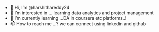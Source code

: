 - 👋 Hi, I’m @harshithareddy24
- 👀 I’m interested in ... learning data analytics and project management
- 🌱 I’m currently learning ...DA in coursera etc platforms..!
- 📫 How to reach me ...? we can connect using linkedin and github

<!---
harshithareddy24/harshithareddy24 is a ✨ special ✨ repository because its `README.md` (this file) appears on your GitHub profile.
You can click the Preview link to take a look at your changes.
--->
